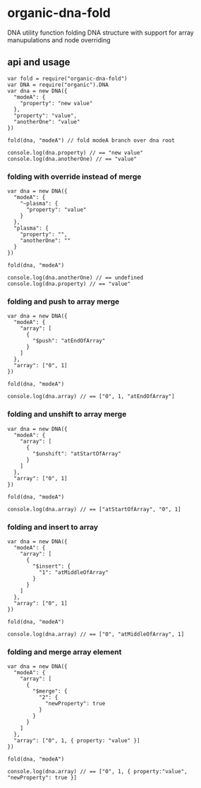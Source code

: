# organic-dna-fold

DNA utility function folding DNA structure with support for array manupulations and node overriding

## api and usage

    var fold = require("organic-dna-fold")
    var DNA = require("organic").DNA
    var dna = new DNA({
      "modeA": {
        "property": "new value"
      },
      "property": "value",
      "anotherOne": "value"
    })

    fold(dna, "modeA") // fold modeA branch over dna root

    console.log(dna.property) // == "new value"
    console.log(dna.anotherOne) // == "value"

### folding with override instead of merge

    var dna = new DNA({
      "modeA": {
        "~plasma": {
          "property": "value"
        }
      },
      "plasma": {
        "property": "",
        "anotherOne": ""
      }
    })

    fold(dna, "modeA")

    console.log(dna.anotherOne) // == undefined
    console.log(dna.property) // == "value"

### folding and push to array merge

    var dna = new DNA({
      "modeA": {
        "array": [
          {
            "$push": "atEndOfArray"
          }
        ]
      },
      "array": ["0", 1]
    })

    fold(dna, "modeA")

    console.log(dna.array) // == ["0", 1, "atEndOfArray"]

### folding and unshift to array merge

    var dna = new DNA({
      "modeA": {
        "array": [
          {
            "$unshift": "atStartOfArray"
          }
        ]
      },
      "array": ["0", 1]
    })

    fold(dna, "modeA")

    console.log(dna.array) // == ["atStartOfArray", "0", 1]

### folding and insert to array

    var dna = new DNA({
      "modeA": {
        "array": [
          {
            "$insert": {
              "1": "atMiddleOfArray"
            }
          }
        ]
      },
      "array": ["0", 1]
    })

    fold(dna, "modeA")

    console.log(dna.array) // == ["0", "atMiddleOfArray", 1]

### folding and merge array element

    var dna = new DNA({
      "modeA": {
        "array": [
          {
            "$merge": {
              "2": {
                "newProperty": true
              }
            }
          }
        ]
      },
      "array": ["0", 1, { property: "value" }]
    })

    fold(dna, "modeA")

    console.log(dna.array) // == ["0", 1, { property:"value", "newProperty": true }]